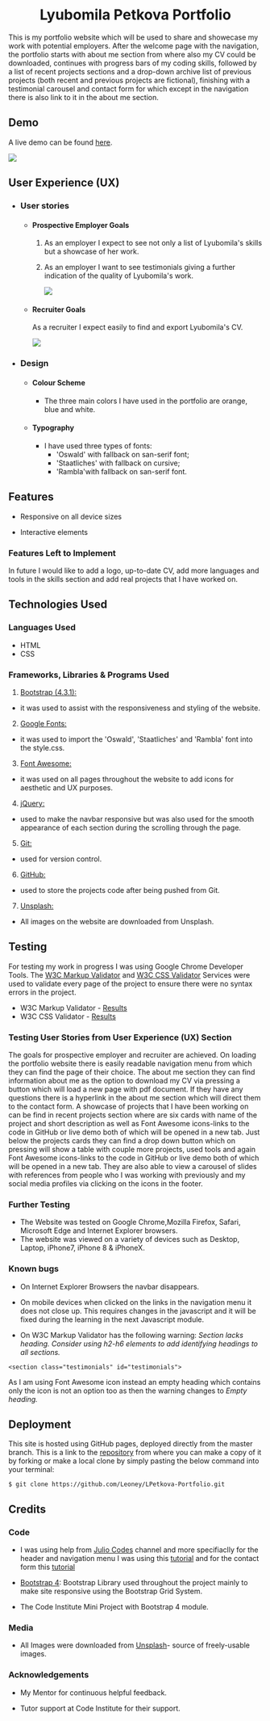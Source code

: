 <h1 align="center">Lyubomila Petkova Portfolio</h1>


This is my portfolio website which will be used to share and showecase my work with potential employers.
After the welcome page with the navigation, the portfolio starts with about me section from where also my CV could be downloaded, continues with progress bars of my coding skills, followed by a list of recent projects sections and a drop-down archive list of previous projects (both recent and previous projects are fictional), finishing with a testimonial carousel and contact form for which except in the navigation there is also link to it in the about me section. 

## Demo 

A live demo can be found [here](https://leoney.github.io/LPetkova-Portfolio/).

<img src="assets/images/mockup.png">

## User Experience (UX)

-   ### User stories

    -   #### Prospective Employer Goals

        1. As an employer I expect to see not only a list of Lyubomila's skills but a showcase of her work. 

        
        2. As an employer I want to see testimonials giving a further indication of the quality of Lyubomila's work. 

             <img src="assets/images/testimonials.png">


    -   #### Recruiter Goals

        As a recruiter I expect easily to find and export Lyubomila's CV.

        <img src="assets/images/download_cv.png">

-   ### Design

    -   #### Colour Scheme
        
        - The three main colors I have used in the portfolio are orange, blue and white.

    -   #### Typography

        - I have used three types of fonts: 
            - 'Oswald' with fallback on san-serif font;
            - 'Staatliches' with fallback on cursive;
            - 'Rambla'with fallback on san-serif font.

## Features

-   Responsive on all device sizes

-   Interactive elements

### Features Left to Implement

In future I would like to add a logo, up-to-date CV, add more languages and tools in the skills section and add real projects that I have worked on.

## Technologies Used

### Languages Used

-   HTML
-   CSS

### Frameworks, Libraries & Programs Used

1.  [Bootstrap (4.3.1):](https://getbootstrap.com/docs/4.3/getting-started/download/)
- it was used to assist with the responsiveness and styling of the website.

2. [Google Fonts:](https://fonts.google.com/) 
- it was used to import the 'Oswald', 'Staatliches' and 'Rambla' font into the style.css.

3. [Font Awesome:](https://fontawesome.com/)
- it was used on all pages throughout the website to add icons for aesthetic and UX purposes.

4. [jQuery:](https://jquery.com/) 
- used to make the navbar responsive but was also used for the smooth appearance of each section during the scrolling through the page.

5. [Git:](https://git-scm.com/)
- used for version control.

6. [GitHub:](https://github.com/) 
- used to store the projects code after being pushed from Git.

7. [Unsplash:](https://unsplash.com/) 
- All images on the website are downloaded from Unsplash.

## Testing

For testing my work in progress I was using Google Chrome Developer Tools. The [W3C Markup Validator](https://validator.w3.org/#validate_by_input) and [W3C CSS Validator](https://jigsaw.w3.org/css-validator/#validate_by_input) Services were used to validate every page of the project to ensure there were no syntax errors in the project.

-   W3C Markup Validator - [Results](https://github.com/Leoney/LPetkova-Portfolio/tree/master/assets/images/W3C-Markup-Validator-2020-07-19-11_25_44.png)
-   W3C CSS Validator - [Results](https://github.com/Leoney/LPetkova-Portfolio/tree/master/assets/images/W3C-CSS-Validator-2020-07-19-11_27_28.png)

### Testing User Stories from User Experience (UX) Section

The goals for prospective employer and recruiter are achieved. On loading the portfolio website there is easily readable navigation menu from which they can find the page of their choice. The about me section they can find information about me as the option to download my CV via pressing a button which will load a new page with pdf document. If they have any questions there is a hyperlink in the about me section which will direct them to the contact form. A showcase of projects that I have been working on can be find in recent projects section where are six cards with name of the project and short description as well as Font Awesome icons-links to the code in GitHub or live demo both of which will be opened in a new tab. Just below the projects cards they can find a drop down button which on pressing will show a table with couple more projects, used tools and again Font Awesome icons-links to the code in GitHub or live demo both of which will be opened in a new tab. They are also able to view a carousel of slides with references from people who I was working with previously and my social media profiles via clicking on the icons in the footer. 

### Further Testing

-   The Website was tested on Google Chrome,Mozilla Firefox, Safari, Microsoft Edge and  Internet Explorer browsers.
-   The website was viewed on a variety of devices such as Desktop, Laptop, iPhone7, iPhone 8 & iPhoneX.

### Known bugs 

- On Internet Explorer Browsers the navbar disappears.

- On mobile devices when clicked on the links in the navigation menu it does not close up. This requires changes in the javascript and it will be fixed during the learning in the next Javascript module. 

- On W3C Markup Validator has the following warning:
*Section lacks heading. Consider using h2-h6 elements to add identifying headings to all sections.*
```
<section class="testimonials" id="testimonials">
```
As I am using Font Awesome icon instead an empty heading which contains only the icon is not an option too as then the warning changes to *Empty heading.*




## Deployment

This site is hosted using GitHub pages, deployed directly from the master branch. 
This is a link to the [repository](https://github.com/Leoney/LPetkova-Portfolio) from where you can make a copy of it by forking or make a local clone by simply pasting the below command into your terminal:

```
$ git clone https://github.com/Leoney/LPetkova-Portfolio.git
```

## Credits

### Code

- I was using help from [Julio Codes](https://www.youtube.com/c/JulioCodes/about) channel and more specifiaclly for the header and navigation menu I was using this [tutorial](https://www.youtube.com/watch?v=M9BODcrzp4o) and for the contact form this [tutorial](https://www.youtube.com/watch?v=T7PnWnTgusc)

- [Bootstrap 4](https://getbootstrap.com/docs/4.4/getting-started/introduction/): Bootstrap Library used throughout the project mainly to make site responsive using the Bootstrap Grid System.

- The Code Institute Mini Project with Bootstrap 4 module. 

### Media

-   All Images were downloaded from [Unsplash](https://unsplash.com/)- source of freely-usable images.

### Acknowledgements

-   My Mentor for continuous helpful feedback.

-   Tutor support at Code Institute for their support.
